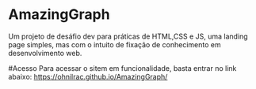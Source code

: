 # AmazingGraph
Um projeto de desáfio dev para práticas de HTML,CSS e JS, uma landing page simples, mas com o intuito de fixação de conhecimento em desenvolvimento web.

#Acesso
Para acessar o sitem em funcionalidade, basta entrar no link abaixo:
https://ohnilrac.github.io/AmazingGraph/
